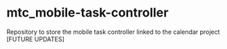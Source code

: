 # mtc_mobile-task-controller
Repository to store the mobile task controller linked to the calendar project [FUTURE UPDATES]
